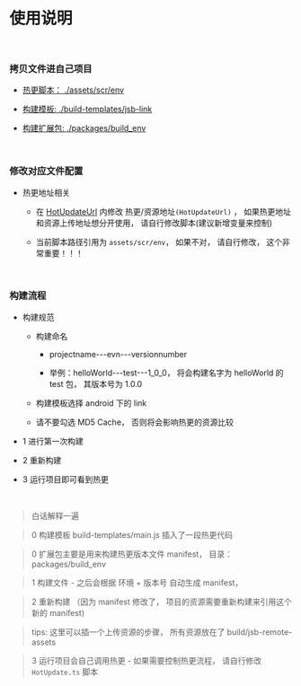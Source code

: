 # 使用说明

<br>

### 拷贝文件进自己项目

- [热更脚本： ./assets/scr/env](./assets/scr/env)

- [构建模板: ./build-templates/jsb-link](./build-templates/jsb-link)

- [构建扩展包: ./packages/build_env](./packages/build_env)


<br>

### 修改对应文件配置

- 热更地址相关

    - 在 [HotUpdateUrl](assets/scr/env/HotUpdateUrl.js) 内修改 热更/资源地址`(HotUpdateUrl)` ， 如果热更地址和资源上传地址想分开使用， 请自行修改脚本(建议新增变量来控制)

    - 当前脚本路径引用为 `assets/scr/env`， 如果不对， 请自行修改， 这个非常重要！！！

<br>

### 构建流程

 - 构建规范

    - 构建命名

        - projectname---evn---versionnumber 

        - 举例：helloWorld---test---1_0_0，  将会构建名字为 helloWorld 的 test 包， 其版本号为 1.0.0

    - 构建模板选择 android 下的 link

    - 请不要勾选 MD5 Cache， 否则将会影响热更的资源比较

 - 1 进行第一次构建

 - 2 重新构建

 - 3 运行项目即可看到热更

<br>

>  白话解释一遍

> 0 构建模板 build-templates/main.js 插入了一段热更代码

> 0 扩展包主要是用来构建热更版本文件 manifest， 目录： packages/build_env

> 1 构建文件 - 之后会根据 环境 + 版本号 自动生成 manifest， 

> 2 重新构建 （因为 manifest 修改了， 项目的资源需要重新构建来引用这个新的 manifest)

> tips:  这里可以插一个上传资源的步骤， 所有资源放在了 build/jsb-remote-assets

> 3 运行项目会自己调用热更 - 如果需要控制热更流程， 请自行修改 `HotUpdate.ts` 脚本





